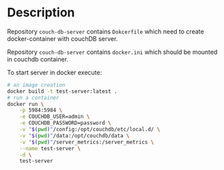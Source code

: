 # Description

Repository `couch-db-server` contains `Dokcerfile` which need to create docker-container with couchDB server.

Repository `couch-db-server` contains `docker.ini` which should be mounted in couchdb container.

To start server in docker execute:

```bash
# an image creation
docker build -t test-server:latest .
# run a container
docker run \
    -p 5984:5984 \
    -e COUCHDB_USER=admin \
    -e COUCHDB_PASSWORD=password \
    -v "$(pwd)"/config:/opt/couchdb/etc/local.d/ \
    -v "$(pwd)"/data:/opt/couchdb/data \
    -v "$(pwd)"/server_metrics:/server_metrics \
    --name test-server \
    -d \
    test-server
```
